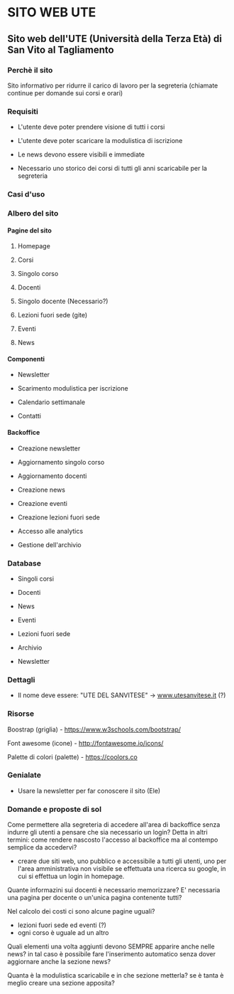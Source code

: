 # SITO WEB UTE
## Sito web dell'UTE (Università della Terza Età) di San Vito al Tagliamento

### Perchè il sito
Sito informativo per ridurre il carico di lavoro per la segreteria (chiamate continue per domande sui corsi e orari)


### Requisiti

* L'utente deve poter prendere visione di tutti i corsi

* L'utente deve poter scaricare la modulistica di iscrizione

* Le news devono essere visibili e immediate

* Necessario uno storico dei corsi di tutti gli anni scaricabile per la segreteria


### Casi d'uso


### Albero del sito

#### Pagine del sito

1. Homepage

2. Corsi

3. Singolo corso

4. Docenti

5. Singolo docente (Necessario?)

6. Lezioni fuori sede (gite)

7. Eventi

8. News



#### Componenti

* Newsletter

* Scarimento modulistica per iscrizione

* Calendario settimanale

* Contatti

#### Backoffice

* Creazione newsletter

* Aggiornamento singolo corso

* Aggiornamento docenti

* Creazione news

* Creazione eventi

* Creazione lezioni fuori sede

* Accesso alle analytics

* Gestione dell'archivio


### Database

* Singoli corsi

* Docenti

* News

* Eventi

* Lezioni fuori sede

* Archivio

* Newsletter


### Dettagli

* Il nome deve essere: "UTE DEL SANVITESE" -> www.utesanvitese.it (?)


### Risorse

Boostrap (griglia) - https://www.w3schools.com/bootstrap/

Font awesome (icone) - http://fontawesome.io/icons/

Palette di colori (palette) - https://coolors.co

### Genialate

* Usare la newsletter per far conoscere il sito (Ele)

### Domande e proposte di sol

Come permettere alla segreteria di accedere all'area di backoffice senza indurre gli utenti a pensare che sia necessario un login? Detta in altri termini: come rendere nascosto l'accesso al backoffice ma al contempo semplice da accedervi?
* creare due siti web, uno pubblico e accessibile a tutti gli utenti, uno per l'area amministrativa non visibile se effettuata una ricerca su google, in cui si effettua un login in homepage.

Quante informazini sui docenti è necessario memorizzare? E' necessaria una pagina per docente o un'unica pagina contenente tutti? 

Nel calcolo dei costi ci sono alcune pagine uguali?
* lezioni fuori sede ed eventi (?)
* ogni corso è uguale ad un altro

Quali elementi una volta aggiunti devono SEMPRE apparire anche nelle news? in tal caso è possibile fare l'inserimento automatico senza dover aggiornare anche la sezione news?

Quanta è la modulistica scaricabile e in che sezione metterla? se è tanta è meglio creare una sezione apposita?





